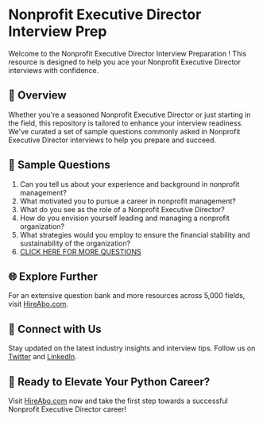 # Nonprofit Executive Director Interview Prep

Welcome to the Nonprofit Executive Director Interview Preparation ! This resource is designed to help you ace your Nonprofit Executive Director interviews with confidence.

## 🚀 Overview

Whether you're a seasoned Nonprofit Executive Director or just starting in the field, this repository is tailored to enhance your interview readiness. We've curated a set of sample questions commonly asked in Nonprofit Executive Director interviews to help you prepare and succeed.

## 📝 Sample Questions

1. Can you tell us about your experience and background in nonprofit management?
2. What motivated you to pursue a career in nonprofit management?
3. What do you see as the role of a Nonprofit Executive Director?
4. How do you envision yourself leading and managing a nonprofit organization?
5. What strategies would you employ to ensure the financial stability and sustainability of the organization?
6. [CLICK HERE FOR MORE QUESTIONS](https://hireabo.com/job/13_3_10/Nonprofit%20Executive%20Director)

## 🌐 Explore Further

For an extensive question bank and more resources across 5,000 fields, visit [HireAbo.com](https://www.hireabo.com).

## 📱 Connect with Us

Stay updated on the latest industry insights and interview tips. Follow us on [Twitter](https://twitter.com/hireabo) and [LinkedIn](https://www.linkedin.com/in/hire-abo-3609972a8/).

## 🚀 Ready to Elevate Your Python Career?

Visit [HireAbo.com](https://www.hireabo.com) now and take the first step towards a successful Nonprofit Executive Director career!